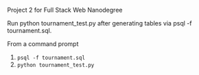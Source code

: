 Project 2 for Full Stack Web Nanodegree

Run python tournament_test.py after generating tables via psql -f tournament.sql.

From a command prompt
1) `psql -f tournament.sql`
2) `python tournament_test.py` 
